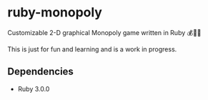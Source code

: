 # ruby-monopoly
Customizable 2-D graphical Monopoly game written in Ruby 💰🎩💎

This is just for fun and learning and is a work in progress.

## Dependencies
* Ruby 3.0.0
